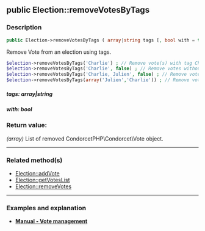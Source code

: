 ## public Election::removeVotesByTags

### Description    

```php
public Election->removeVotesByTags ( array|string tags [, bool with = true] ) : array
```

Remove Vote from an election using tags.

```php
$election->removeVotesByTags('Charlie') ; // Remove vote(s) with tag Charlie
$election->removeVotesByTags('Charlie', false) ; // Remove votes without tag Charlie
$election->removeVotesByTags('Charlie, Julien', false) ; // Remove votes without tag Charlie AND without tag Julien.
$election->removeVotesByTags(array('Julien','Charlie')) ; // Remove votes with tag Charlie OR with tag Julien.
```
    

##### **tags:** *array|string*   
    


##### **with:** *bool*   
    


### Return value:   

*(array)* List of removed CondorcetPHP\Condorcet\Vote object.


---------------------------------------

### Related method(s)      

* [Election::addVote](../Election%20Class/public%20Election--addVote.md)    
* [Election::getVotesList](../Election%20Class/public%20Election--getVotesList.md)    
* [Election::removeVotes](../Election%20Class/public%20Election--removeVotes.md)    

---------------------------------------

### Examples and explanation

* **[Manual - Vote management](https://github.com/julien-boudry/Condorcet/wiki/II-%23-B.-Vote-management-%23-2.-Manage-Vote)**    
